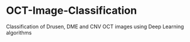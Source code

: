 # OCT-Image-Classification
Classification of Drusen, DME and CNV OCT images using Deep Learning algorithms
